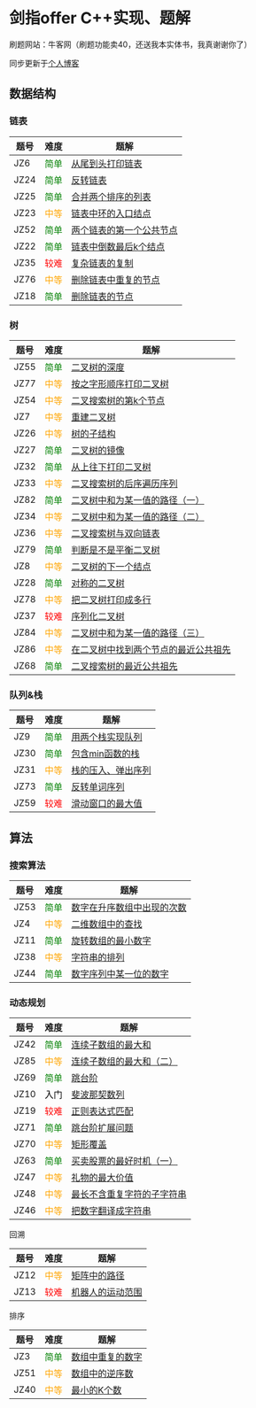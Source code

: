 # 剑指offer C++实现、题解

刷题网站：牛客网（刷题功能卖40，还送我本实体书，我真谢谢你了）

同步更新于[个人博客](https://baixiao.club/2025/08/24/JZ-offer/)

## 数据结构

### 链表


| 题号 | 难度                                    | 题解                                                         |
| ---- | --------------------------------------- | ------------------------------------------------------------ |
| JZ6  | <span style="color:green;">简单</span>  | [从尾到头打印链表](https://baixiao.club/2025/08/16/JZ6_从尾到头打印链表/) |
| JZ24 | <span style="color:green;">简单</span>  | [反转链表](https://baixiao.club/2025/08/16/JZ24_反转链表/) |
| JZ25 | <span style="color:green;">简单</span>  | [合并两个排序的列表](https://baixiao.club/2025/08/16/JZ25_合并两个排序的列表/) |
| JZ23 | <span style="color:orange;">中等</span> | [链表中环的入口结点](https://baixiao.club/2025/08/17/JZ23_链表中环的入口结点/) |
| JZ52 | <span style="color:green;">简单</span>  | [两个链表的第一个公共节点](https://baixiao.club/2025/08/17/JZ52_两个链表的第一个公共节点/) |
| JZ22 | <span style="color:green;">简单</span>  | [链表中倒数最后k个结点](https://baixiao.club/2025/08/16/JZ22_链表中倒数最后k个结点/) |
| JZ35 | <span style="color:red;">较难</span>    | [复杂链表的复制](https://baixiao.club/2025/08/16/复杂链表的复制/) |
| JZ76 | <span style="color:orange;">中等</span> | [删除链表中重复的节点](https://baixiao.club/2025/08/16/JZ76_删除链表中重复的节点/) |
| JZ18 | <span style="color:green;">简单</span>  | [删除链表的节点](https://baixiao.club/2025/08/16/JZ18_删除链表的节点/) |

### 树

| 题号 | 难度                                    | 题解                                                         |
| ---- | --------------------------------------- | ------------------------------------------------------------ |
| JZ55 | <span style="color:green;">简单</span>  | [二叉树的深度](https://baixiao.club/2025/08/16/JZ55_二叉树的深度/) |
| JZ77 | <span style="color:orange;">中等</span> | [按之字形顺序打印二叉树](https://baixiao.club/2025/08/16/JZ77_按之字形顺序打印二叉树/) |
| JZ54 | <span style="color:orange;">中等</span> | [二叉搜索树的第k个节点](https://baixiao.club/2025/08/16/JZ54_二叉搜索树的第k个节点/) |
| JZ7  | <span style="color:orange;">中等</span> | [重建二叉树](https://baixiao.club/2025/08/16/JZ7_重建二叉树/) |
| JZ26 | <span style="color:orange;">中等</span> | [树的子结构](https://baixiao.club/2025/08/16/JZ26_树的子结构/) |
| JZ27 | <span style="color:green;">简单</span>  | [二叉树的镜像](https://baixiao.club/2025/08/16/JZ27_二叉树的镜像/) |
| JZ32 | <span style="color:green;">简单</span>  | [从上往下打印二叉树](https://baixiao.club/2025/08/16/JZ32_从上往下打印二叉树/) |
| JZ33 | <span style="color:orange;">中等</span>  | [二叉搜索树的后序遍历序列](https://baixiao.club/2025/08/16/JZ33_二叉搜索树的后序遍历序列/) |
| JZ82 | <span style="color:green;">简单</span>  | [二叉树中和为某一值的路径（一）](https://baixiao.club/2025/08/16/JZ82_二叉树中和为某一值的路径（一）/) |
| JZ34 | <span style="color:orange;">中等</span> | [二叉树中和为某一值的路径（二）](https://baixiao.club/2025/08/16/JZ34_二叉树中和为某一值的路径（二）/) |
| JZ36 | <span style="color:orange;">中等</span> | [二叉搜索树与双向链表](https://baixiao.club/2025/08/16/JZ36_二叉搜索树与双向链表/) |
| JZ79 | <span style="color:green;">简单</span>  | [判断是不是平衡二叉树](https://baixiao.club/2025/08/16/JZ79_判断是不是平衡二叉树/) |
| JZ8  | <span style="color:orange;">中等</span>         | [二叉树的下一个结点](https://baixiao.club/2025/08/16/JZ8_二叉树的下一个结点/) |
| JZ28 | <span style="color:green;">简单</span>  | [对称的二叉树](https://baixiao.club/2025/08/16/JZ28_对称的二叉树/) |
| JZ78 | <span style="color:orange;">中等</span>         | [把二叉树打印成多行](https://baixiao.club/2025/08/16/JZ78_把二叉树打印成多行/) |
| JZ37 | <span style="color:red;">较难</span>            | [序列化二叉树](https://baixiao.club/2025/08/16/JZ37_序列化二叉树/) |
| JZ84 | <span style="color:orange;">中等</span>         | [二叉树中和为某一值的路径（三）](https://baixiao.club/2025/08/16/JZ84_二叉树中和为某一值的路径（三）/) |
| JZ86 |  <span style="color:orange;">中等</span>| [在二叉树中找到两个节点的最近公共祖先](https://baixiao.club/2025/08/28/JZ86_在二叉树中找到两个节点的最近公共祖先/) |
| JZ68 | <span style="color:green;">简单</span> | [二叉搜索树的最近公共祖先](https://baixiao.club/2025/08/28/JZ68_二叉搜索树的最近公共祖先/) |

### 队列&栈

| 题号 | 难度                                   | 题解                                                         |
| ---- | -------------------------------------- | ------------------------------------------------------------ |
| JZ9  | <span style="color:green;">简单</span> | [用两个栈实现队列](https://baixiao.club/2025/08/28/JZ9_用两个栈实现队列/) |
| JZ30 | <span style="color:Green">简单</span>  | [包含min函数的栈](https://baixiao.club/2025/08/28/JZ30_包含min函数的栈/) |
| JZ31 | <span style="color:orange">中等</span> | [栈的压入、弹出序列](https://baixiao.club/2025/08/28/JZ31_栈的压入、弹出序列/) |
| JZ73 | <span style="color:Green">简单</span>  | [反转单词序列](https://baixiao.club/2025/08/29/JZ73_反转单词序列/)    |
| JZ59 | <span style="color:red">较难</span>    | [滑动窗口的最大值](https://baixiao.club/2025/08/29/JZ59_滑动窗口的最大值/) |

## 算法

### 搜索算法

| 题号 | 难度                                   | 题解                                                         |
| ---- | -------------------------------------- | ------------------------------------------------------------ |
| JZ53 | <span style="color:green">简单</span>  | [数字在升序数组中出现的次数](https://baixiao.club/2025/08/29/JZ53_数字在升序数组中出现的次数/) |
| JZ4  | <span style="color:orange">中等</span> | [二维数组中的查找](https://baixiao.club/2025/08/29/JZ4_二维数组中的查找/) |
| JZ11 | <span style="color:green">简单</span>  | [旋转数组的最小数字](https://baixiao.club/2025/08/29/JZ11_旋转数组的最小数字/) |
| JZ38 | <span style="color:orange">中等</span> | [字符串的排列](https://baixiao.club/2025/08/29/JZ38_字符串的排列/)    |
| JZ44 | <span style="color:green">简单</span>  | [数字序列中某一位的数字](https://baixiao.club/2025/08/29/JZ44_数字序列中某一位的数字/) |

### 动态规划

| 题号 | 难度                                  | 题解                                                         |
| ---- | ------------------------------------- | ------------------------------------------------------------ |
| JZ42 | <span style="color:green">简单</span> | [连续子数组的最大和](https://baixiao.club/2025/08/30/JZ42_连续子数组的最大和/) |
| JZ85 | <span style="color:orange">中等</span> | [连续子数组的最大和（二）](https://baixiao.club/2025/08/30/JZ85_连续子数组的最大和（二）/) |
| JZ69 | <span style="color:green">简单</span> | [跳台阶](https://baixiao.club/2025/08/30/JZ69_跳台阶/) |
| JZ10 | <span style="color:black">入门</span> | [斐波那契数列](https://baixiao.club/2025/08/30/JZ10_斐波那契数列/) |
| JZ19 | <span style="color:red">较难</span> | [正则表达式匹配](https://baixiao.club/2025/08/30/JZ19_正则表达式匹配/) |
| JZ71 |<span style="color:green">简单</span>  | [跳台阶扩展问题](https://baixiao.club/2025/08/31/JZ71_跳台阶扩展问题/) |
| JZ70 |<span style="color:orange">中等</span>  | [矩形覆盖](https://baixiao.club/2025/08/31/JZ70_矩形覆盖/) |
| JZ63 |<span style="color:green">简单</span>  | [买卖股票的最好时机（一）](https://baixiao.club/2025/08/31/JZ63_买卖股票的最好时机（一）/) |
| JZ47 |<span style="color:orange">中等</span>  | [礼物的最大价值](https://baixiao.club/2025/08/31/JZ47_礼物的最大价值/) |
| JZ48 |<span style="color:orange">中等</span>  | [最长不含重复字符的子字符串](https://baixiao.club/2025/08/31/JZ48_最长不含重复字符的子字符串/) |
| JZ46 |<span style="color:orange">中等</span> | [把数字翻译成字符串](https://baixiao.club/2025/09/01/JZ46_把数字翻译成字符串/) |

回溯

| 题号 | 难度                                   | 题解                                                         |
| ---- | -------------------------------------- | ------------------------------------------------------------ |
| JZ12 | <span style="color:orange">中等</span> | [矩阵中的路径](https://baixiao.club/2025/09/01/JZ12_矩阵中的路径/)    |
| JZ13 | <span style="color:red">较难</span>    | [机器人的运动范围](https://baixiao.club/2025/09/01/JZ13_机器人的运动范围/) |

排序

| 题号 | 难度                                   | 题解                                                         |
| ---- | -------------------------------------- | ------------------------------------------------------------ |
| JZ3  | <span style="color:green">简单</span>  | [数组中重复的数字](https://baixiao.club/2025/09/01/JZ3_数组中重复的数字/) |
| JZ51 | <span style="color:orange">中等</span> | [数组中的逆序数](https://baixiao.club/2025/09/01/JZ51_数组中的逆序数/) |
| JZ40 | <span style="color:orange">中等</span> | [最小的K个数](https://baixiao.club/2025/09/01/JZ40_最小的k个数/)      |